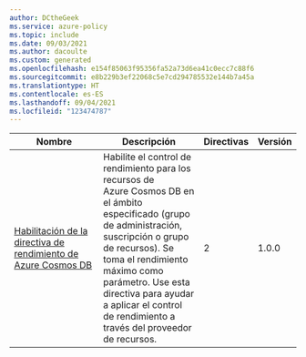 ```yaml
---
author: DCtheGeek
ms.service: azure-policy
ms.topic: include
ms.date: 09/03/2021
ms.author: dacoulte
ms.custom: generated
ms.openlocfilehash: e154f85063f95356fa52a73d6ea41c0ecc7c88f6
ms.sourcegitcommit: e8b229b3ef22068c5e7cd294785532e144b7a45a
ms.translationtype: HT
ms.contentlocale: es-ES
ms.lasthandoff: 09/04/2021
ms.locfileid: "123474787"
---
```

|Nombre |Descripción |Directivas |Versión |
|---|---|---|---|
|[Habilitación de la directiva de rendimiento de Azure Cosmos DB](https://github.com/Azure/azure-policy/blob/master/built-in-policies/policySetDefinitions/Cosmos%20DB/Cosmos_Throughput.json) |Habilite el control de rendimiento para los recursos de Azure Cosmos DB en el ámbito especificado (grupo de administración, suscripción o grupo de recursos). Se toma el rendimiento máximo como parámetro. Use esta directiva para ayudar a aplicar el control de rendimiento a través del proveedor de recursos. |2 |1.0.0 |
